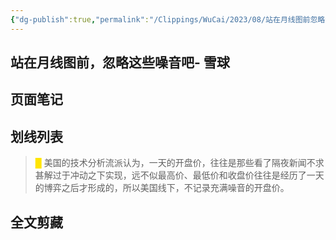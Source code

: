 ```yaml
---
{"dg-publish":true,"permalink":"/Clippings/WuCai/2023/08/站在月线图前忽略这些噪音吧- 雪球-20230831/"}
---
```



## 站在月线图前，忽略这些噪音吧- 雪球 

## 页面笔记


## 划线列表
> <font color="#FFE500">█  </font>美国的技术分析流派认为，一天的开盘价，往往是那些看了隔夜新闻不求甚解过于冲动之下实现，远不似最高价、最低价和收盘价往往是经历了一天的博弈之后才形成的，所以美国线下，不记录充满噪音的开盘价。


## 全文剪藏

